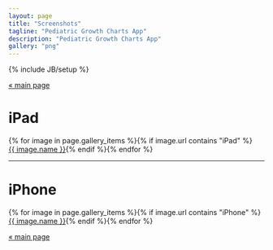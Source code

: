 ```yaml
---
layout: page
title: "Screenshots"
tagline: "Pediatric Growth Charts App"
description: "Pediatric Growth Charts App"
gallery: "png"
---
```

{% include JB/setup %}

[« main page](/index)


iPad
====

{% for image in page.gallery_items %}{% if image.url contains "iPad" %}<a class="screenshot" href="{{ image.url }}"><img src="{{ image.thumb }}" alt="" /><br />{{ image.name }}</a>{% endif %}{% endfor %}

---

iPhone
======

{% for image in page.gallery_items %}{% if image.url contains "iPhone" %}<a class="screenshot" href="{{ image.url }}"><img src="{{ image.thumb }}" alt="" /><br />{{ image.name }}</a>{% endif %}{% endfor %}

[« main page](/index)
